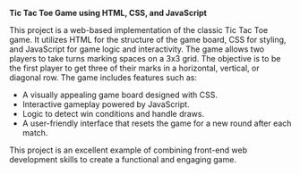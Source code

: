 **Tic Tac Toe Game using HTML, CSS, and JavaScript**

This project is a web-based implementation of the classic Tic Tac Toe game. It utilizes HTML for the structure of the game board, CSS for styling, and JavaScript for game logic and interactivity. The game allows two players to take turns marking spaces on a 3x3 grid. The objective is to be the first player to get three of their marks in a horizontal, vertical, or diagonal row. The game includes features such as:

- A visually appealing game board designed with CSS.
- Interactive gameplay powered by JavaScript.
- Logic to detect win conditions and handle draws.
- A user-friendly interface that resets the game for a new round after each match.

This project is an excellent example of combining front-end web development skills to create a functional and engaging game.